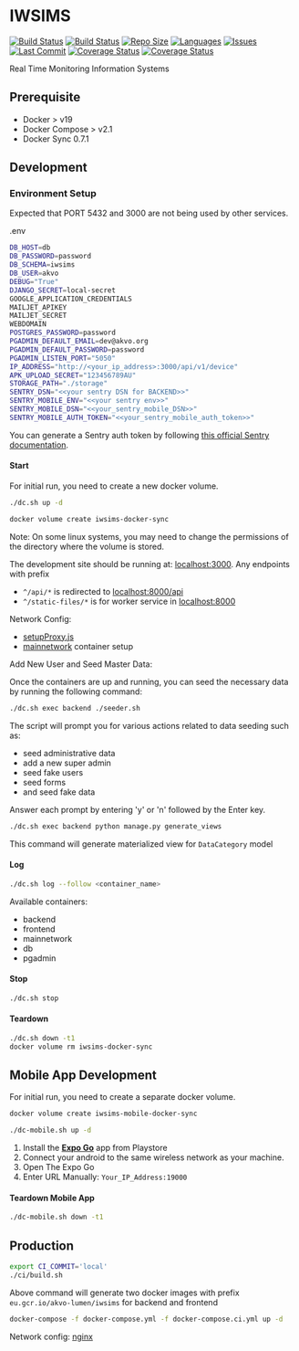 # IWSIMS

[![Build Status](https://github.com/akvo/iwsims-demo/actions/workflows/main.yml/badge.svg)](https://github.com/akvo/iwsims-demo/actions/workflows/main.yml?query=branch%3Amain) [![Build Status](https://github.com/akvo/iwsims-demo/actions/workflows/apk-release.yml/badge.svg)](https://github.com/akvo/iwsims-demo/actions/workflows/apk-release.yml?query=branch%3Amain) [![Repo Size](https://img.shields.io/github/repo-size/akvo/iwsims-demo)](https://img.shields.io/github/repo-size/akvo/iwsims-demo) [![Languages](https://img.shields.io/github/languages/count/akvo/iwsims-demo)](https://img.shields.io/github/languages/count/akvo/iwsims-demo) [![Issues](https://img.shields.io/github/issues/akvo/iwsims-demo)](https://img.shields.io/github/issues/akvo/iwsims-demo) [![Last Commit](https://img.shields.io/github/last-commit/akvo/iwsims-demo/main)](https://img.shields.io/github/last-commit/akvo/iwsims-demo/main) [![Coverage Status](https://coveralls.io/repos/github/akvo/iwsims-demo/badge.svg)](https://coveralls.io/github/akvo/iwsims-demo) [![Coverage Status](https://img.shields.io/readthedocs/iwsims-demo?label=read%20the%20docs)](https://iwsims-demo.readthedocs.io/en/latest)

Real Time Monitoring Information Systems

## Prerequisite

- Docker > v19
- Docker Compose > v2.1
- Docker Sync 0.7.1

## Development

### Environment Setup

Expected that PORT 5432 and 3000 are not being used by other services.

.env

```bash
DB_HOST=db
DB_PASSWORD=password
DB_SCHEMA=iwsims
DB_USER=akvo
DEBUG="True"
DJANGO_SECRET=local-secret
GOOGLE_APPLICATION_CREDENTIALS
MAILJET_APIKEY
MAILJET_SECRET
WEBDOMAIN
POSTGRES_PASSWORD=password
PGADMIN_DEFAULT_EMAIL=dev@akvo.org
PGADMIN_DEFAULT_PASSWORD=password
PGADMIN_LISTEN_PORT="5050"
IP_ADDRESS="http://<your_ip_address>:3000/api/v1/device"
APK_UPLOAD_SECRET="123456789AU"
STORAGE_PATH="./storage"
SENTRY_DSN="<<your sentry DSN for BACKEND>>"
SENTRY_MOBILE_ENV="<<your sentry env>>"
SENTRY_MOBILE_DSN="<<your_sentry_mobile_DSN>>"
SENTRY_MOBILE_AUTH_TOKEN="<<your_sentry_mobile_auth_token>>"
```


You can generate a Sentry auth token by following [this official Sentry documentation](https://docs.sentry.io/account/auth-tokens/).

#### Start

For initial run, you need to create a new docker volume.

```bash
./dc.sh up -d
```

```bash
docker volume create iwsims-docker-sync
```

Note: On some linux systems, you may need to change the permissions of the directory where the volume is stored.

The development site should be running at: [localhost:3000](http://localhost:3000). Any endpoints with prefix

- `^/api/*` is redirected to [localhost:8000/api](http://localhost:8000/api)
- `^/static-files/*` is for worker service in [localhost:8000](http://localhost:8000/static-files)

Network Config:

- [setupProxy.js](https://github.com/akvo/iwsims-demo/blob/main/frontend/src/setupProxy.js)
- [mainnetwork](https://github.com/akvo/iwsims-demo/blob/docker-compose.override.yml#L4-L8) container setup

Add New User and Seed Master Data:

Once the containers are up and running, you can seed the necessary data by running the following command:

```bash
./dc.sh exec backend ./seeder.sh
```

The script will prompt you for various actions related to data seeding such as:

- seed administrative data
- add a new super admin
- seed fake users
- seed forms
- and seed fake data

Answer each prompt by entering 'y' or 'n' followed by the Enter key.

```bash
./dc.sh exec backend python manage.py generate_views
```

This command will generate materialized view for `DataCategory` model

#### Log

```bash
./dc.sh log --follow <container_name>
```

Available containers:

- backend
- frontend
- mainnetwork
- db
- pgadmin

#### Stop

```bash
./dc.sh stop
```

#### Teardown

```bash
./dc.sh down -t1
docker volume rm iwsims-docker-sync
```

## Mobile App Development

For initial run, you need to create a separate docker volume.

```bash
docker volume create iwsims-mobile-docker-sync
```

```bash
./dc-mobile.sh up -d
```

1. Install the [**Expo Go**](https://play.google.com/store/apps/details?id=host.exp.exponent&hl=en&gl=US&pli=1) app from Playstore
2. Connect your android to the same wireless network as your machine.
3. Open The Expo Go
4. Enter URL Manually: `Your_IP_Address:19000`

#### Teardown Mobile App

```bash
./dc-mobile.sh down -t1
```

## Production

```bash
export CI_COMMIT='local'
./ci/build.sh
```

Above command will generate two docker images with prefix `eu.gcr.io/akvo-lumen/iwsims` for backend and frontend

```bash
docker-compose -f docker-compose.yml -f docker-compose.ci.yml up -d
```

Network config: [nginx](https://github.com/akvo/iwsims-demo/blob/main/frontend/nginx/conf.d/default.conf)
